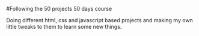 #Following the 50 projects 50 days course

Doing different html, css and javascript based projects and making my own little tweaks to them to learn some new things.

